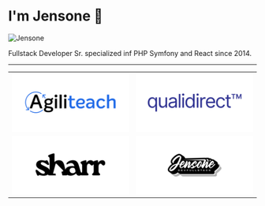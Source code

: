 # I'm Jensone 👋

![Jensone](https://agiliteach.b-cdn.net/medias/images/b-linkedin.jpg)

Fullstack Developer Sr. specialized inf PHP Symfony and React since 2014.

---

<table>
  <tbody>
    <tr>
      <td width="50%" align="center">
        <a href="https://agiliteach.org">
          <img alt="" src="https://raw.githubusercontent.com/jensone/jensone/master/agiliteach.png" />
        </a>
      </td>
      <td width="50%" align="center">
        <a href="#">
          <img alt="" src="https://raw.githubusercontent.com/jensone/jensone/master/qualidirect.png" />
        </a>
      </td>
    </tr>
    <tr>
      <td width="50%" align="center">
        <a href="#">
          <img alt="" src="https://raw.githubusercontent.com/jensone/jensone/master/sharr.png" />
        </a>
      </td>
      <td width="50%" align="center">
        <a href="#">
          <img alt="" src="https://raw.githubusercontent.com/jensone/jensone/master/jensone.png" />
        </a>
      </td>
    </tr>
  </tbody>
</table>
